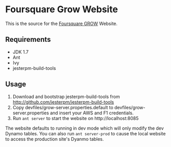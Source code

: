 Foursquare Grow Website
=========================

This is the source for the [Foursquare GROW](http://foursquaregrow.com) Website.

Requirements
--------------

* JDK 1.7
* Ant
* Ivy
* jesterpm-build-tools


Usage
-------

1. Download and bootstrap jesterpm-build-tools from http://github.com/jesterpm/jesterpm-build-tools
2. Copy devfiles/grow-server.properties.default to devfiles/grow-server.properties and insert your
   AWS and F1 credentials.
3. Run `ant server` to start the website on http://localhost:8085

The website defaults to running in dev mode which will only modify the dev Dynamo tables. You can
also run `ant server-prod` to cause the local website to access the production site's Dyanmo
tables.
